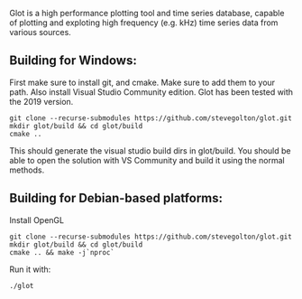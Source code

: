 Glot is a high performance plotting tool and time series database, capable of plotting and exploting high frequency (e.g. kHz) time series data from various sources.

## Building for Windows:

First make sure to install git, and cmake. Make sure to add them to your path.
Also install Visual Studio Community edition. Glot has been tested with the 2019 version.

```
git clone --recurse-submodules https://github.com/stevegolton/glot.git
mkdir glot/build && cd glot/build
cmake ..
```

This should generate the visual studio build dirs in glot/build. You should be able to open the solution with VS Community and build it using the normal methods.

## Building for Debian-based platforms:
Install OpenGL

```
git clone --recurse-submodules https://github.com/stevegolton/glot.git
mkdir glot/build && cd glot/build
cmake .. && make -j`nproc`
```

Run it with:
```
./glot
```
